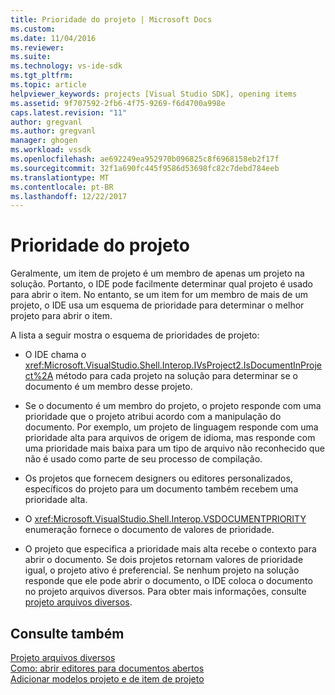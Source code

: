 ```yaml
---
title: Prioridade do projeto | Microsoft Docs
ms.custom: 
ms.date: 11/04/2016
ms.reviewer: 
ms.suite: 
ms.technology: vs-ide-sdk
ms.tgt_pltfrm: 
ms.topic: article
helpviewer_keywords: projects [Visual Studio SDK], opening items
ms.assetid: 9f707592-2fb6-4f75-9269-f6d4700a998e
caps.latest.revision: "11"
author: gregvanl
ms.author: gregvanl
manager: ghogen
ms.workload: vssdk
ms.openlocfilehash: ae692249ea952970b096825c8f6968158eb2f17f
ms.sourcegitcommit: 32f1a690fc445f9586d53698fc82c7debd784eeb
ms.translationtype: MT
ms.contentlocale: pt-BR
ms.lasthandoff: 12/22/2017
---
```

# <a name="project-priority"></a>Prioridade do projeto
Geralmente, um item de projeto é um membro de apenas um projeto na solução. Portanto, o IDE pode facilmente determinar qual projeto é usado para abrir o item. No entanto, se um item for um membro de mais de um projeto, o IDE usa um esquema de prioridade para determinar o melhor projeto para abrir o item.  
  
 A lista a seguir mostra o esquema de prioridades de projeto:  
  
-   O IDE chama o <xref:Microsoft.VisualStudio.Shell.Interop.IVsProject2.IsDocumentInProject%2A> método para cada projeto na solução para determinar se o documento é um membro desse projeto.  
  
-   Se o documento é um membro do projeto, o projeto responde com uma prioridade que o projeto atribui acordo com a manipulação do documento. Por exemplo, um projeto de linguagem responde com uma prioridade alta para arquivos de origem de idioma, mas responde com uma prioridade mais baixa para um tipo de arquivo não reconhecido que não é usado como parte de seu processo de compilação.  
  
-   Os projetos que fornecem designers ou editores personalizados, específicos do projeto para um documento também recebem uma prioridade alta.  
  
-   O <xref:Microsoft.VisualStudio.Shell.Interop.VSDOCUMENTPRIORITY> enumeração fornece o documento de valores de prioridade.  
  
-   O projeto que especifica a prioridade mais alta recebe o contexto para abrir o documento. Se dois projetos retornam valores de prioridade igual, o projeto ativo é preferencial. Se nenhum projeto na solução responde que ele pode abrir o documento, o IDE coloca o documento no projeto arquivos diversos. Para obter mais informações, consulte [projeto arquivos diversos](../../extensibility/internals/miscellaneous-files-project.md).  
  
## <a name="see-also"></a>Consulte também  
 [Projeto arquivos diversos](../../extensibility/internals/miscellaneous-files-project.md)   
 [Como: abrir editores para documentos abertos](../../extensibility/how-to-open-editors-for-open-documents.md)   
 [Adicionar modelos projeto e de item de projeto](../../extensibility/internals/adding-project-and-project-item-templates.md)